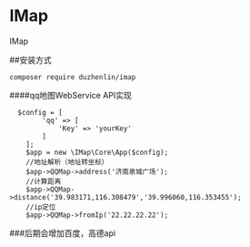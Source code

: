 # IMap
IMap

##安装方式

``
composer require duzhenlin/imap
``

####qq地图WebService API实现
````
  $config = [
        'qq' => [
            'Key' => 'yourKey'
        ]
    ];
    $app = new \IMap\Core\App($config);
    //地址解析（地址转坐标）
    $app->QQMap->address('济南泉城广场');
    //计算距离
    $app->QQMap->distance('39.983171,116.308479','39.996060,116.353455');
    //ip定位
    $app->QQMap->fromIp('22.22.22.22');
  ````
  
  ###后期会增加百度，高德api
